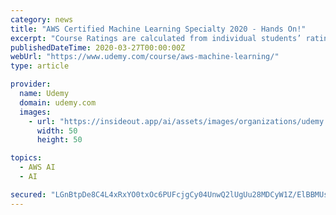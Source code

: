 ```yaml
---
category: news
title: "AWS Certified Machine Learning Specialty 2020 - Hands On!"
excerpt: "Course Ratings are calculated from individual students’ ratings and a variety of other signals, like age of rating and reliability, to ensure that they reflect course quality fairly and accurately."
publishedDateTime: 2020-03-27T00:00:00Z
webUrl: "https://www.udemy.com/course/aws-machine-learning/"
type: article

provider:
  name: Udemy
  domain: udemy.com
  images:
    - url: "https://insideout.app/ai/assets/images/organizations/udemy.com-50x50.jpg"
      width: 50
      height: 50

topics:
  - AWS AI
  - AI

secured: "LGnBtpDe8C4L4xRxYO0txOc6PUFcjgCy04UnwQ2lUgUu28MDCyW1Z/ElBBMUskz3+JMUpy+UHHDhynFbBe+xjrxWk5gAZmc81cE4Xvdsp2lbF2vWXUpykrSdsYif+2GqCv4ytbvVjgSCaDDwGqDWd9ZpeWKRYauHT3jlDjDXYY8nJlRND5WEF4IxxasAB68OuXn1fjuYB2B6x6TlPJZXwpYO0c1bmJ15toaY6HBSJEcEJXTskeE2p52jx21XryehLFzbie7z/2QZ4kWvLazF+iAQmqKV5CuYrMFqwTVhPTBHpYbPYaYfWJjWuCTZ0DMD;dG85eyUa+jNeCLGw28j/yA=="
---
```


